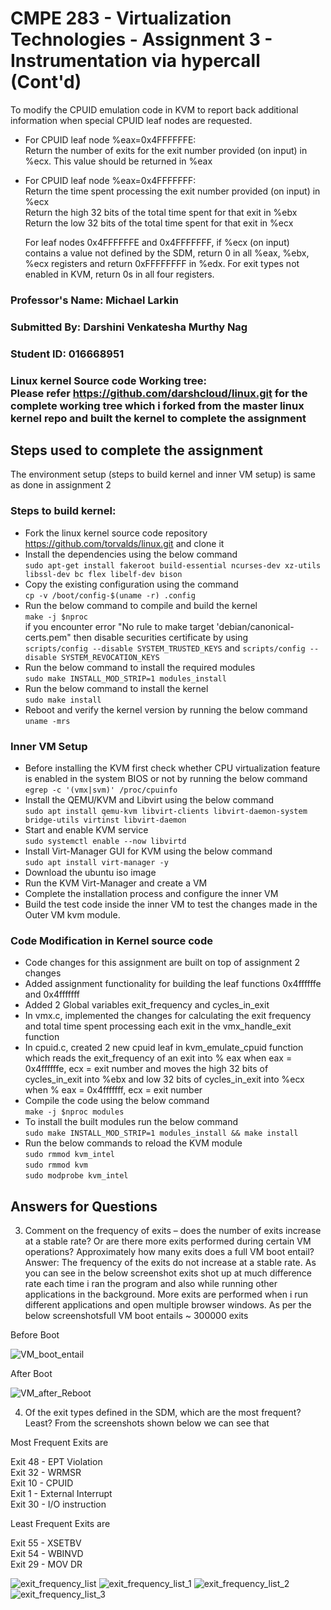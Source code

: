 # CMPE 283 - Virtualization Technologies - Assignment 3 - Instrumentation via hypercall (Cont'd)

To modify the CPUID emulation code in KVM to report back additional information
when special CPUID leaf nodes are requested.
* For CPUID leaf node %eax=0x4FFFFFFE:<br/>
  Return the number of exits for the exit number provided (on input) in %ecx. This value should be returned in %eax
* For CPUID leaf node %eax=0x4FFFFFFF:<br/>
  Return the time spent processing the exit number provided (on input) in %ecx<br/>
  Return the high 32 bits of the total time spent for that exit in %ebx<br/>
  Return the low 32 bits of the total time spent for that exit in %ecx <br/>
  
  For leaf nodes 0x4FFFFFFE and 0x4FFFFFFF, if %ecx (on input) contains a value not defined by the
  SDM, return 0 in all %eax, %ebx, %ecx registers and return 0xFFFFFFFF in %edx. For exit types not
  enabled in KVM, return 0s in all four registers.

### Professor's Name: Michael Larkin <br/>
### Submitted By: Darshini Venkatesha Murthy Nag <br/>
### Student ID: 016668951 <br/>
### Linux kernel Source code Working tree: <br/> Please refer https://github.com/darshcloud/linux.git for the complete working tree which i forked from the master linux kernel repo and built the kernel to complete the assignment

## Steps used to complete the assignment
The environment setup (steps to build kernel and inner VM setup) is same as done in assignment 2
### Steps to build kernel:
* Fork the linux kernel source code repository https://github.com/torvalds/linux.git and clone it
* Install the dependencies using the below command <br/>
`sudo apt-get install fakeroot build-essential ncurses-dev xz-utils libssl-dev bc flex libelf-dev bison`
* Copy the existing configuration using the command<br/>
`cp -v /boot/config-$(uname -r) .config`
* Run the below command to compile and build the kernel<br/>
`make -j $nproc` <br/>
if you encounter error "No rule to make target 'debian/canonical-certs.pem"
then disable securities certificate by using<br/>
`scripts/config --disable SYSTEM_TRUSTED_KEYS` and `scripts/config --disable SYSTEM_REVOCATION_KEYS`
* Run the below command to install the required modules<br/>
`sudo make INSTALL_MOD_STRIP=1 modules_install`
* Run the below command to install the kernel<br/>
`sudo make install`
* Reboot and verify the kernel version by running the below command<br/>
`uname -mrs`

### Inner VM Setup
* Before installing the KVM first check whether CPU virtualization feature is enabled in the system BIOS or not by running the below command <br/>
`egrep -c '(vmx|svm)' /proc/cpuinfo`
* Install the QEMU/KVM and Libvirt using the below command <br/>
`sudo apt install qemu-kvm libvirt-clients libvirt-daemon-system bridge-utils virtinst libvirt-daemon`
* Start and enable KVM service <br/>
`sudo systemctl enable --now libvirtd`
* Install Virt-Manager GUI for KVM using the below command <br/>
`sudo apt install virt-manager -y`
* Download the ubuntu iso image
* Run the KVM Virt-Manager and create a VM
* Complete the installation process and configure the inner VM
* Build the test code inside the inner VM to test the changes made in the Outer VM kvm module.

### Code Modification in Kernel source code
* Code changes for this assignment are built on top of assignment 2 changes
* Added assignment functionality for building the leaf functions 0x4ffffffe and 0x4fffffff
* Added 2 Global variables exit_frequency and cycles_in_exit
* In vmx.c, implemented the changes for calculating the exit frequency
  and total time spent processing each exit in the vmx_handle_exit function
* In cpuid.c, created 2 new cpuid leaf in kvm_emulate_cpuid function which reads the
  exit_frequency of an exit into % eax when eax = 0x4ffffffe, ecx = exit number and moves the high 32 bits of cycles_in_exit into %ebx and low 32 bits
  of cycles_in_exit into %ecx when % eax = 0x4fffffff, ecx = exit number
* Compile the code using the below command<br/>
  `make -j $nproc modules`
* To install the built modules run the below command<br/>
  `sudo make INSTALL_MOD_STRIP=1 modules_install && make install`
* Run the below commands to reload the KVM module <br/>
`sudo rmmod kvm_intel ` <br/>
`sudo rmmod kvm` <br/>
`sudo modprobe kvm_intel` <br/>



## Answers for Questions

3. Comment on the frequency of exits – does the number of exits increase at a stable rate? Or are there
more exits performed during certain VM operations? Approximately how many exits does a full VM
boot entail?<br/>
  Answer: The frequency of the exits do not increase at a stable rate. As you can see in the below screenshot exits shot up at much difference rate each time i ran the   program and also while running other applications in the background. More exits are performed when i run different applications and open multiple browser windows.
  As per the below screenshotsfull VM boot entails ~ 300000 exits

Before Boot

![VM_boot_entail](https://user-images.githubusercontent.com/111547793/205483894-cfa4e997-7a2c-4752-aa67-f6610112a82e.png)

After Boot

![VM_after_Reboot](https://user-images.githubusercontent.com/111547793/205483900-ca0487f7-4056-4399-bf8d-fef28102892d.png)

4. Of the exit types defined in the SDM, which are the most frequent? Least?
From the screenshots shown below we can see that

Most Frequent Exits are <br/>

Exit 48 - EPT Violation <br/>
Exit 32 - WRMSR <br/>
Exit 10 - CPUID <br/>
Exit 1 - External Interrupt <br/>
Exit 30 - I/O instruction <br/>


Least Frequent Exits are<br/>

Exit 55 - XSETBV<br/>
Exit 54 - WBINVD<br/>
Exit 29 - MOV DR<br/>

![exit_frequency_list](https://user-images.githubusercontent.com/111547793/205484143-3736b5d9-ecbc-4274-913b-5a8e41361cce.png)
![exit_frequency_list_1](https://user-images.githubusercontent.com/111547793/205484147-57246598-0858-48df-a95a-989bb4768c4b.png)
![exit_frequency_list_2](https://user-images.githubusercontent.com/111547793/205484152-18267518-b8de-4db0-853d-868c2a7da27a.png)
![exit_frequency_list_3](https://user-images.githubusercontent.com/111547793/205484154-97d501ef-85d8-492e-afb2-b4264a24bb69.png)


